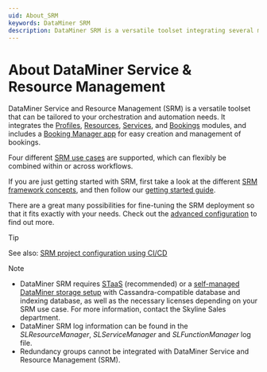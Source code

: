 ```yaml
---
uid: About_SRM
keywords: DataMiner SRM
description: DataMiner SRM is a versatile toolset integrating several modules and a standard app for easy creation and management of bookings.
---
```


# About DataMiner Service & Resource Management

DataMiner Service and Resource Management (SRM) is a versatile toolset that can be tailored to your orchestration and automation needs. It integrates the [Profiles](xref:The_Profiles_module), [Resources](xref:The_Resources_module), [Services](xref:The_Services_module), and [Bookings](xref:The_Bookings_module) modules, and includes a [Booking Manager app](xref:Booking_Manager_user_interface) for easy creation and management of bookings.

Four different [SRM use cases](xref:srm_use_cases) are supported, which can flexibly be combined within or across workflows.

If you are just getting started with SRM, first take a look at the different [SRM framework concepts](xref:srm_concepts), and then follow our [getting started guide](xref:srm_getting_started).

There are a great many possibilities for fine-tuning the SRM deployment so that it fits exactly with your needs. Check out the [advanced configuration](xref:SRM_user_interface_customization) to find out more.

> [!TIP]
> See also: [SRM project configuration using CI/CD](xref:SRM_project_config_using_CICD)

> [!NOTE]
>
> - DataMiner SRM requires [STaaS](xref:STaaS) (recommended) or a [self-managed DataMiner storage setup](xref:Supported_system_data_storage_architectures) with Cassandra-compatible database and indexing database, as well as the necessary licenses depending on your SRM use case. For more information, contact the Skyline Sales department.
> - DataMiner SRM log information can be found in the *SLResourceManager*, *SLServiceManager* and *SLFunctionManager* log file.
> - Redundancy groups cannot be integrated with DataMiner Service and Resource Management (SRM).
